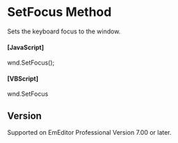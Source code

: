 # SetFocus Method

Sets the keyboard focus to the window.

#### \[JavaScript\]

wnd.SetFocus();

#### \[VBScript\]

wnd.SetFocus

## Version

Supported on EmEditor Professional Version 7.00 or later.